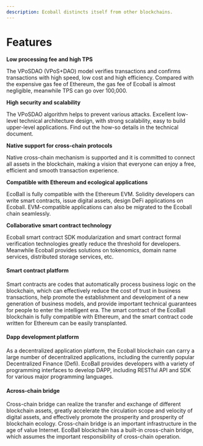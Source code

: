 ```yaml
---
description: Ecoball distincts itself from other blockchains.
---
```


# Features

**Low processing fee and high TPS**

The VPoSDAO (VPoS+DAO) model verifies transactions and confirms transactions with high speed, low cost and high efficiency. Compared with the expensive gas fee of Ethereum, the gas fee of Ecoball is almost negligible, meanwhile TPS can go over 100,000.

**High security and scalability**

The VPoSDAO algorithm helps to prevent various attacks.  Excellent low-level technical architecture design, with strong scalability, easy to build upper-level applications. Find out the how-so details in the technical document.

**Native support for cross-chain protocols**

Native cross-chain mechanism is supported and it is committed to connect all assets in the blockchain, making a vision that everyone can enjoy a free, efficient and smooth transaction experience.

**Compatible with Ethereum and ecological applications**

EcoBall is fully compatible with the Ethereum EVM. Solidity developers can write smart contracts, issue digital assets, design DeFi applications on Ecoball. EVM-compatible applications can also be migrated to the Ecoball chain seamlessly.

**Collaborative smart contract technology**

Ecoball smart contract SDK modularization and smart contract formal verification technologies greatly reduce the threshold for developers. Meanwhile Ecoball provides solutions on tokenomics, domain name services, distributed storage services, etc.

#### Smart contract platform <a href="smart-contract-platform" id="smart-contract-platform"></a>

Smart contracts are codes that automatically process business logic on the blockchain, which can effectively reduce the cost of trust in business transactions, help promote the establishment and development of a new generation of business models, and provide important technical guarantees for people to enter the intelligent era. The smart contract of the EcoBall blockchain is fully compatible with Ethereum, and the smart contract code written for Ethereum can be easily transplanted.

#### Dapp development platform <a href="dapp-development-platform" id="dapp-development-platform"></a>

As a decentralized application platform, the Ecoball blockchain can carry a large number of decentralized applications, including the currently popular Decentralized Finance (Defi). EcoBall provides developers with a variety of programming interfaces to develop DAPP, including RESTful API and SDK for various major programming languages.

#### Across-chain bridge <a href="across-chain-bridge" id="across-chain-bridge"></a>

Cross-chain bridge can realize the transfer and exchange of different blockchain assets, greatly accelerate the circulation scope and velocity of digital assets, and effectively promote the prosperity and prosperity of blockchain ecology. Cross-chain bridge is an important infrastructure in the age of value Internet. EcoBall blockchain has a built-in cross-chain bridge, which assumes the important responsibility of cross-chain operation.
